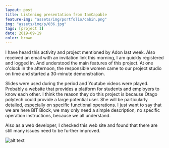 ```yaml
---
layout: post
title: Listening presentation from IamCapable
feature-img: "assets/img/portfolio/cabin.png"
img: "assets/img/p/036.jpg"
tags: [project 1]
date: 2019-09-19
color: brown
---
```


I have heard this activity and project mentioned by Adon last week. Also received an email with an invitation link this morning, I am quickly registered and logged in. 
And understood the main features of this project. At one o'clock in the afternoon, the responsible women came to our project studio on time and started a 30-minute demonstration.

Slides were used during the period and Youtube videos were played. Probably a website that provides a platform for students and employers to know each other. I think the reason they do this project is because Otago polytech could provide a large potential user. She will be particularly detailed, especially on specific functional operations. I just want to say that we are here BIT Block, we may only need a simple description, no specific operation instructions, because we all understand.

Also as a web developer, I checked this web site and found that there are still many issues need to be further improved.

![alt text](https://github.com/aemooooon/app/blob/master/assets/img/p/045.png?raw=true "participate I am capable project")

